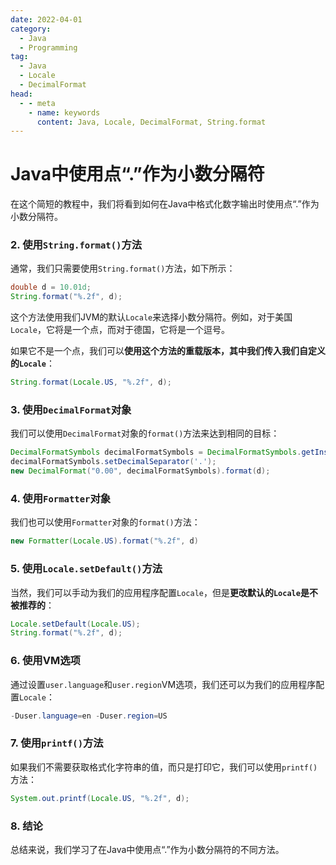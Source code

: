 ```yaml
---
date: 2022-04-01
category:
  - Java
  - Programming
tag:
  - Java
  - Locale
  - DecimalFormat
head:
  - - meta
    - name: keywords
      content: Java, Locale, DecimalFormat, String.format
---
```

# Java中使用点“.”作为小数分隔符

在这个简短的教程中，我们将看到如何在Java中格式化数字输出时使用点“.”作为小数分隔符。

### 2. 使用`String.format()`方法

通常，我们只需要使用`String.format()`方法，如下所示：
```java
double d = 10.01d;
String.format("%.2f", d);
```
这个方法使用我们JVM的默认`Locale`来选择小数分隔符。例如，对于美国`Locale`，它将是一个点，而对于德国，它将是一个逗号。

如果它不是一个点，我们可以**使用这个方法的重载版本，其中我们传入我们自定义的`Locale`**：
```java
String.format(Locale.US, "%.2f", d);
```

### 3. 使用`DecimalFormat`对象

我们可以使用`DecimalFormat`对象的`format()`方法来达到相同的目标：
```java
DecimalFormatSymbols decimalFormatSymbols = DecimalFormatSymbols.getInstance();
decimalFormatSymbols.setDecimalSeparator('.');
new DecimalFormat("0.00", decimalFormatSymbols).format(d);
```

### 4. 使用`Formatter`对象

我们也可以使用`Formatter`对象的`format()`方法：
```java
new Formatter(Locale.US).format("%.2f", d)
```

### 5. 使用`Locale.setDefault()`方法

当然，我们可以手动为我们的应用程序配置`Locale`，但是**更改默认的`Locale`是不被推荐的**：
```java
Locale.setDefault(Locale.US);
String.format("%.2f", d);
```

### 6. 使用VM选项

通过设置`user.language`和`user.region`VM选项，我们还可以为我们的应用程序配置`Locale`：
```java
-Duser.language=en -Duser.region=US
```

### 7. 使用`printf()`方法

如果我们不需要获取格式化字符串的值，而只是打印它，我们可以使用`printf()`方法：
```java
System.out.printf(Locale.US, "%.2f", d);
```

### 8. 结论

总结来说，我们学习了在Java中使用点“.”作为小数分隔符的不同方法。